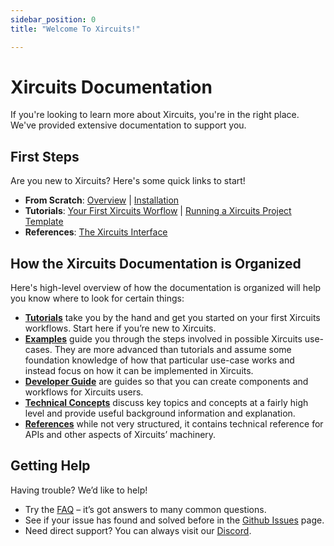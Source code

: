 ```yaml
---
sidebar_position: 0
title: "Welcome To Xircuits!"

---
```

# Xircuits Documentation

If you're looking to learn more about Xircuits, you're in the right place. We've provided extensive documentation to support you. 

## First Steps
Are you new to Xircuits? Here's some quick links to start!

- **From Scratch**: [Overview](overview.md) | [Installation](Installation.md)
- **Tutorials**: [Your First Xircuits Worflow](tutorials/running-a-xircuits-workflow.md) | [Running a Xircuits Project Template](tutorials/running-a-xircuits-project-template.md)
- **References**: [The Xircuits Interface](references/xircuits-interface.md)

## How the Xircuits Documentation is Organized

Here's high-level overview of how the documentation is organized will help you know where to look for certain things:

- [**Tutorials**](category/tutorials) take you by the hand and get you started on your first Xircuits workflows. Start here if you’re new to Xircuits.
- [**Examples**](category/examples) guide you through the steps involved in possible Xircuits use-cases. They are more advanced than tutorials and assume some foundation knowledge of how that particular use-case works and instead focus on how it can be implemented in Xircuits.
- [**Developer Guide**](category/developer-guide) are guides so that you can create components and workflows for Xircuits users.
- [**Technical Concepts**](category/technical-concepts) discuss key topics and concepts at a fairly high level and provide useful background information and explanation.
- [**References**](category/references) while not very structured, it contains technical reference for APIs and other aspects of Xircuits’ machinery. 

## Getting Help
Having trouble? We’d like to help!

- Try the [FAQ](faq.md) – it’s got answers to many common questions.
- See if your issue has found and solved before in the [Github Issues](https://github.com/XpressAI/xircuits/issues) page.
- Need direct support? You can always visit our [Discord](https://discord.com/invite/vgEg2ZtxCw).